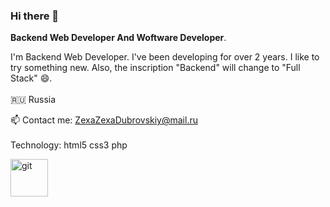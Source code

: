 ### Hi there 👋

<b>Backend Web Developer And Woftware Developer</b>.

I'm Backend Web Developer. I've been developing for over 2 years. I like to try something new. Also, the inscription "Backend" will change to "Full Stack" 😄.
<br><br>&#127479;&#127482; Russia

📫 Contact me: ZexaZexaDubrovskiy@mail.ru
<br><br>
Technology: html5 css3 php
<p><img src="https://camo.githubusercontent.com/fbfcb9e3dc648adc93bef37c718db16c52f617ad055a26de6dc3c21865c3321d/68747470733a2f2f7777772e766563746f726c6f676f2e7a6f6e652f6c6f676f732f6769742d73636d2f6769742d73636d2d69636f6e2e737667" alt="git" width="60" height="60" data-canonical-src="https://www.vectorlogo.zone/logos/git-scm/git-scm-icon.svg" style="max-width: 100%;"> </a> </p>
